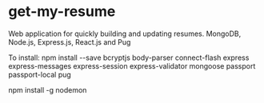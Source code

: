 # get-my-resume
Web application for quickly building and updating resumes.
MongoDB, Node.js, Express.js, React.js and Pug

To install:
npm install --save bcryptjs body-parser connect-flash express express-messages
express-session express-validator mongoose passport passport-local pug

npm install -g nodemon
